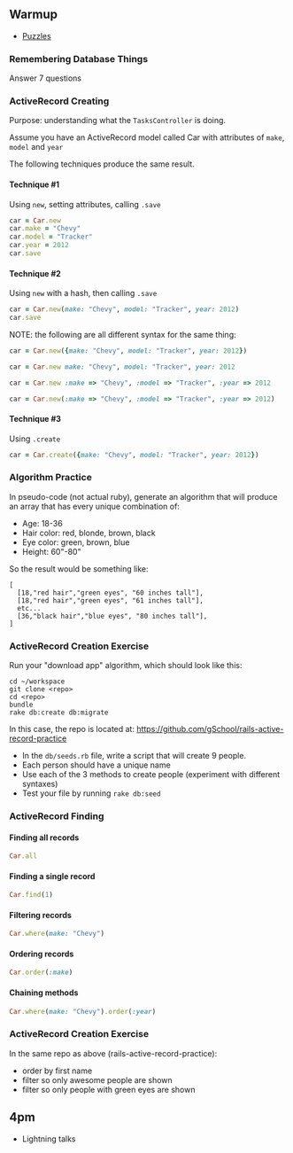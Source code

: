 ## Warmup

* [Puzzles](http://www.brainbashers.com/showpuzzles.asp?page=1&formpost=Y&d1=Y)

### Remembering Database Things

Answer 7 questions

### ActiveRecord Creating

Purpose: understanding what the `TasksController` is doing.

Assume you have an ActiveRecord model called Car with attributes of `make`, `model` and `year`

The following techniques produce the same result.

#### Technique #1

Using `new`, setting attributes, calling `.save`

```ruby
car = Car.new
car.make = "Chevy"
car.model = "Tracker"
car.year = 2012
car.save
```

#### Technique #2

Using `new` with a hash, then calling `.save`

```ruby
car = Car.new(make: "Chevy", model: "Tracker", year: 2012)
car.save
```

NOTE: the following are all different syntax for the same thing:

```ruby
car = Car.new({make: "Chevy", model: "Tracker", year: 2012})

car = Car.new make: "Chevy", model: "Tracker", year: 2012

car = Car.new :make => "Chevy", :model => "Tracker", :year => 2012

car = Car.new(:make => "Chevy", :model => "Tracker", :year => 2012)
```

#### Technique #3

Using `.create`

```ruby
car = Car.create({make: "Chevy", model: "Tracker", year: 2012})
```

### Algorithm Practice

In pseudo-code (not actual ruby), generate an algorithm that will produce an
array that has every unique combination of:

* Age: 18-36
* Hair color: red, blonde, brown, black
* Eye color: green, brown, blue
* Height: 60"-80"

So the result would be something like:

```
[
  [18,"red hair","green eyes", "60 inches tall"],
  [18,"red hair","green eyes", "61 inches tall"],
  etc...
  [36,"black hair","blue eyes", "80 inches tall"],
]
```

### ActiveRecord Creation Exercise

Run your "download app" algorithm, which should look like this:

```
cd ~/workspace
git clone <repo>
cd <repo>
bundle
rake db:create db:migrate
```

In this case, the repo is located at: https://github.com/gSchool/rails-active-record-practice

- In the `db/seeds.rb` file, write a script that will create 9 people.
- Each person should have a unique name
- Use each of the 3 methods to create people (experiment with different syntaxes)
- Test your file by running `rake db:seed`

### ActiveRecord Finding

#### Finding all records

```ruby
Car.all
```

#### Finding a single record

```ruby
Car.find(1)
```

#### Filtering records

```ruby
Car.where(make: "Chevy")
```

#### Ordering records

```ruby
Car.order(:make)
```

#### Chaining methods

```ruby
Car.where(make: "Chevy").order(:year)
```

### ActiveRecord Creation Exercise

In the same repo as above (rails-active-record-practice):

- order by first name
- filter so only awesome people are shown
- filter so only people with green eyes are shown

## 4pm

* Lightning talks
